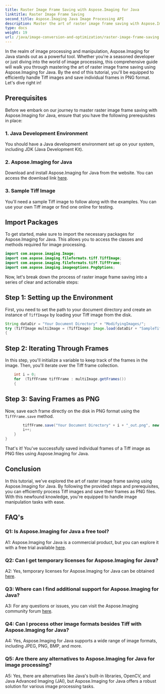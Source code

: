 ```yaml
---
title: Raster Image Frame Saving with Aspose.Imaging for Java
linktitle: Raster Image Frame Saving
second_title: Aspose.Imaging Java Image Processing API
description: Master the art of raster image frame saving with Aspose.Imaging for Java. Learn to efficiently handle Tiff images and save individual frames in PNG format.
type: docs
weight: 19
url: /java/image-conversion-and-optimization/raster-image-frame-saving.html/
---
```

In the realm of image processing and manipulation, Aspose.Imaging for Java stands out as a powerful tool. Whether you're a seasoned developer or just diving into the world of image processing, this comprehensive guide will walk you through mastering the art of raster image frame saving using Aspose.Imaging for Java. By the end of this tutorial, you'll be equipped to efficiently handle Tiff images and save individual frames in PNG format. Let's dive right in!

## Prerequisites

Before we embark on our journey to master raster image frame saving with Aspose.Imaging for Java, ensure that you have the following prerequisites in place:

### 1. Java Development Environment
You should have a Java development environment set up on your system, including JDK (Java Development Kit).

### 2. Aspose.Imaging for Java
Download and install Aspose.Imaging for Java from the website. You can access the download link [here](https://releases.aspose.com/imaging/java/).

### 3. Sample Tiff Image
You'll need a sample Tiff image to follow along with the examples. You can use your own Tiff image or find one online for testing.

## Import Packages

To get started, make sure to import the necessary packages for Aspose.Imaging for Java. This allows you to access the classes and methods required for image processing.

```java
import com.aspose.imaging.Image;
import com.aspose.imaging.fileformats.tiff.TiffImage;
import com.aspose.imaging.fileformats.tiff.TiffFrame;
import com.aspose.imaging.imageoptions.PngOptions;
```

Now, let's break down the process of raster image frame saving into a series of clear and actionable steps:

## Step 1: Setting up the Environment

First, you need to set the path to your document directory and create an instance of `TiffImage` by loading your Tiff image from the disk.

```java
String dataDir = "Your Document Directory" + "ModifyingImages/";
try (TiffImage multiImage = (TiffImage) Image.load(dataDir + "SampleTiff1.tiff"))
{
```

## Step 2: Iterating Through Frames

In this step, you'll initialize a variable to keep track of the frames in the image. Then, you'll iterate over the Tiff frame collection.

```java
    int i = 0;
    for  (TiffFrame tiffFrame : multiImage.getFrames())
    {
```

## Step 3: Saving Frames as PNG

Now, save each frame directly on the disk in PNG format using the `TiffFrame.save` method.

```java
        tiffFrame.save("Your Document Directory" + i + "_out.png", new PngOptions());
        i++;
    }
}
```

That's it! You've successfully saved individual frames of a Tiff image as PNG files using Aspose.Imaging for Java.

## Conclusion

In this tutorial, we've explored the art of raster image frame saving using Aspose.Imaging for Java. By following the provided steps and prerequisites, you can efficiently process Tiff images and save their frames as PNG files. With this newfound knowledge, you're equipped to handle image manipulation tasks with ease.

## FAQ's

### Q1: Is Aspose.Imaging for Java a free tool?

A1: Aspose.Imaging for Java is a commercial product, but you can explore it with a free trial available [here](https://releases.aspose.com/).

### Q2: Can I get temporary licenses for Aspose.Imaging for Java?

A2: Yes, temporary licenses for Aspose.Imaging for Java can be obtained [here](https://purchase.aspose.com/temporary-license/).

### Q3: Where can I find additional support for Aspose.Imaging for Java?

A3: For any questions or issues, you can visit the Aspose.Imaging community forum [here](https://forum.aspose.com/).

### Q4: Can I process other image formats besides Tiff with Aspose.Imaging for Java?

A4: Yes, Aspose.Imaging for Java supports a wide range of image formats, including JPEG, PNG, BMP, and more.

### Q5: Are there any alternatives to Aspose.Imaging for Java for image processing?

A5: Yes, there are alternatives like Java's built-in libraries, OpenCV, and Java Advanced Imaging (JAI), but Aspose.Imaging for Java offers a robust solution for various image processing tasks.
